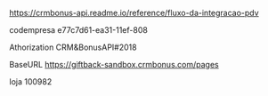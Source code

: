 https://crmbonus-api.readme.io/reference/fluxo-da-integracao-pdv

codempresa
e77c7d61-ea31-11ef-808

Athorization
CRM&BonusAPI#2018

BaseURL
https://giftback-sandbox.crmbonus.com/pages

loja 100982